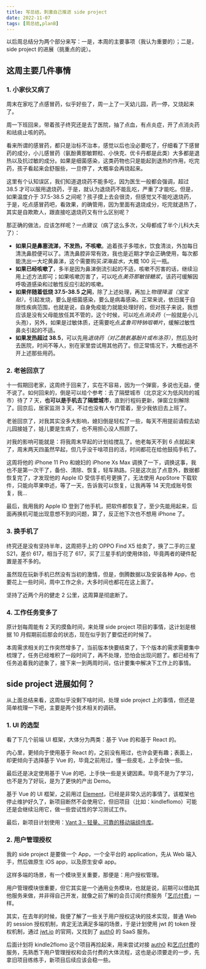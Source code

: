 ```yaml
---
title: 写总结，刺激自己推进 side project
date: 2022-11-07
tags: [周总结,planB]
---
```


以后周总结分为两个部分来写：一是，本周的主要事项（我认为重要的）；二是，side project 的进展（挑重点的说）。

## 这周主要几件事情

### 1. 小家伙又病了

周末在家吃了点感冒药，似乎好些了，周一上了一天幼儿园，药一停，又烧起来了。

周一下班回来，带着孩子终究还是去了医院，抽了点血，有点炎症，开了点消炎药和祛痰止咳的药。 

看来所谓的感冒药，都只是治标不治本，感觉以后也没必要吃了，仔细看了下感冒药的成分，小儿感冒药（氨酚黄那敏颗粒、小快克、优卡丹都是此类）大多都是退热以及抗过敏的成分。如果是细菌感染，这类药物也只是能起到退热的作用，吃完药，孩子看起来会舒服些，一旦停了，大概率会再烧起来。

这里有个认知误区，我们知道退烧药不能多吃，因为医生一般都会强调，超过 38.5 才可以服用退烧药，于是，就认为退烧药不能乱吃，严重了才能吃。但是，如果温度介于 37.5-38.5 之间呢？孩子摸上去会很烫，但感觉又不能吃退烧药，于是，吃点感冒药吧，看效果，的确管用，因为里面有退烧成分，吃完就退热了，其实是自欺欺人，跟直接吃退烧药又有什么区别呢？

那正确的做法，应该怎样呢？一点建议（病了这么多次，父母都成了半个儿科大夫了）：

- **如果只是鼻塞流涕，不发热，不咳嗽**。追着孩子多喂水，饮食清淡，外加每日清洗鼻腔便可以了。清洗鼻腔非常有效，我也是近期才学会正确使用，每次都能洗出一大坨黄鼻涕，这个需要购买*深海盐水*，大概 100 元一瓶。
- **如果已经咳嗽了**，多半是因为鼻涕倒流引起的不适，咳嗽不厉害的话，继续沿用上述方法即可；如果咳嗽厉害了，可以吃点*美芬那敏铵糖浆*，该药可缓解因呼吸道感染和过敏性反应引起的咳嗽。
- **如果伴随着低烧 37.5-38.5 之间**，除了上述处理，再加上*物理降温（宝宝贴）*，引起发烧，要么是细菌感染，要么是病毒感染。正常来说，依旧属于自限性疾病范围，也就是说，自身免疫能力就能处理好的，但对孩子来说，我想应该是没有父母能放任其不管的，这个时候，可以吃点*消炎药*（一般就是小儿头孢），另外，如果是过敏体质，还需要吃点*孟鲁司特钠咀嚼片*，缓解过敏性鼻炎引起的不适。
- **如果发热超过 38.5**，可以先用*退烧药（对乙酰氨基酚片或布洛芬）*，然后及时去医院，时间不等人，别在家里尝试用其他药了。但正常情况下，大概也逃不开上述那些用药。

### 2. 老爸回京了

十一假期回老家，这周终于回来了，实在不容易，因为一个弹窗，多说也无益，便不说了。如何回来的，倒是可以给个参考：去了隔壁城市（北京定义为低风险的城市）待了 7 天，**也可以是手机去了隔壁城市**，直到行程码更新，弹窗立刻解除了。回京后，居家监测 3 天，不过也没有人专门管着，至少我依旧去上班了。

老爸回京了，对我其实没多大影响，媳妇倒是轻松了一些，每天不用提前请假去幼儿园接娃了，娃儿要是生病了，也不用担心没人照顾了。

对我的影响可能就是：将我周末早起的计划给搅乱了。他老每天不到 6 点就起来了，周末两天四虽然早起，但几乎没干啥项目的活，时间都花在给他鼓捣手机了。

这周将他的 iPhone 11 Pro 和媳妇的 iPhone Xs Max 调换了一下，调换这事，我也不是第一次干了，备份、清除、恢复，轻车熟路。只是这次出了点意外，数据都恢复完了，才发现他的 Apple ID 受信手机号更换了，无法使用 AppStore 下载软件，只能向苹果申述，等了一天，告诉我可以恢复，让我再等 14 天完成账号恢复，我...

最后，我用我的 Apple ID 登到了他手机，把软件都恢复了，至少先能用起来，后面再换机可能出现意想不到的问题，算了，反正他下次也不想用 iPhone 了。

### 3. 换手机了
终究还是没有坚持半年，这周把手上的 OPPO Find X5 给卖了，换了二手的三星 S21，差价 617，相当于花了 617，买了三星手机的使用体验，毕竟两者的硬件配置是差不多的。

虽然现在玩新手机已然没有当初的激情，但是，倒腾数据以及安装各种 App，也要花上一些时间，周中工作之余，大多时间也都花在这上面了。

坚持了近两个月的健走 2 公里，这周算是彻底断了。

### 4. 工作任务变多了

原计划每周能有 2 天的摸鱼时间，来处理 side project 项目的事情，这计划是根据 10 月假期前后那会的状态，现在似乎到了要偿还的时候了。

本周需求相关的工作突然增多了，当前版本快要结束了，下个版本的需求需要集中梳理了，任务已经堆积了一段时间了，再不处理，恐怕会出现问题了。都已经有了任务追着我的迹象了，接下来一到两周时间，估计要集中解决下工作上的事情。

## side project 进展如何？
从上面总结来看，这周似乎没剩下啥时间，处理 side project 上的事情，但还是简单梳理一下吧，主要是两个技术相关的调研。

### 1. UI 的选型

看了下几个前端 UI 框架，大体分为两类：基于 Vue 的和基于 React 的。

内心里，更倾向于使用基于 React 的，之前没有用过，也许会更有趣；表面上，却更倾向于选择基于 Vue 的，毕竟之前用过，懂一些皮毛，上手会快一些。

最后还是决定使用基于 Vue 的吧，上手快一些是关键因素。毕竟不是为了学习，也不是为了好玩，是为了更快的产出 Demo。

基于 Vue 的 UI 框架，之前用过 [Element](https://element.eleme.cn/#/zh-CN/component/drawer)，已经是非常久远的事情了。该框架也停止维护好久了，新项目断然不会使用它，但旧项目（比如：kindleflomo）可能还是会继续沿用它，做一些尝试性的学习测试工作。

最后，新项目计划使用：[Vant 3 - 轻量、可靠的移动端组件库](https://vant-contrib.gitee.io/vant/#/zh-CN)。

### 2. 用户管理授权

我的 side project 是要做一个 App，一个全平台的 application，先从 Web 端入手，然后做原生 iOS app，以及原生安卓 app。

这样多端的场景，有一个模块至关重要，那便是：用户授权管理。

用户管理模块很重要，但它其实是一个通用业务模块，也就是说，前期可以借助其他服务来做，并非得自己开发，就像之前了解的会员订阅付费服务「[艺爪付费](https://www.ezfuns.com/)」一样。

其实，在去年的时候，我便了解了一些关于用户授权这块的技术实现，普通 Web 的 session 授权机制，肯定无法满足多端的场景，于是计划使用 jwt 的 token 授权机制，通过 [jwt.io](https://jwt.io/) 的官网，又找到了 [auth0](https://auth0.com) 的 SaaS 服务。

后面计划将 kindle2flomo 这个项目再捡起来，用来尝试对接 [auth0](https://auth0.com) 和[艺爪付费](https://www.ezfuns.com/)的服务，先熟悉下用户管理授权和会员付费的大体流程，这也是必须要走的一步，先拿旧项目练练手，新项目后续应该会稳一些。